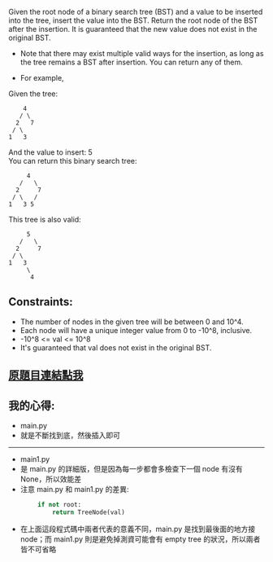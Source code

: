 Given the root node of a binary search tree (BST) and a value to be inserted into the tree, insert the value into the BST. Return the root node of the BST after the insertion. It is guaranteed that the new value does not exist in the original BST.

* Note that there may exist multiple valid ways for the insertion, as long as the tree remains a BST after insertion. You can return any of them.

* For example,   

Given the tree:  

        4
       / \
      2   7
     / \
    1   3
And the value to insert: 5  
You can return this binary search tree:  

         4
       /   \
      2     7
     / \   /
    1   3 5 
This tree is also valid:  

         5
       /   \
      2     7
     / \   
    1   3
         \
          4
 

## Constraints:

* The number of nodes in the given tree will be between 0 and 10^4.
* Each node will have a unique integer value from 0 to -10^8, inclusive.
* -10^8 <= val <= 10^8
* It's guaranteed that val does not exist in the original BST.

## [原題目連結點我](https://leetcode.com/problems/insert-into-a-binary-search-tree/)
	
## 我的心得:
* main.py
* 就是不斷找到底，然後插入即可
-----
* main1.py
* 是 main.py 的詳細版，但是因為每一步都會多檢查下一個 node 有沒有 None，所以效能差 
* 注意 main.py 和 main1.py 的差異:
```python
        if not root:
            return TreeNode(val)
```
* 在上面這段程式碼中兩者代表的意義不同，main.py 是找到最後面的地方接 node；而 main1.py 則是避免掉測資可能會有 empty tree 的狀況，所以兩者皆不可省略
